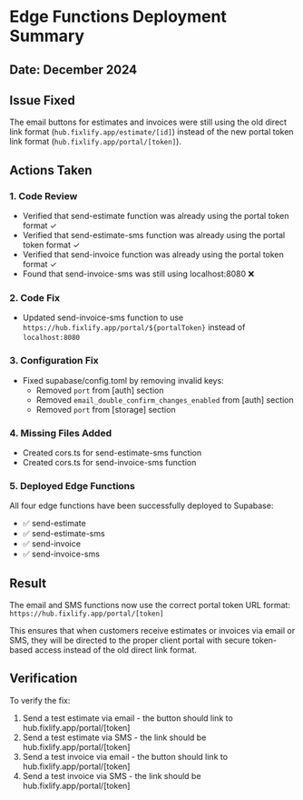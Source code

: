 # Edge Functions Deployment Summary

## Date: December 2024

## Issue Fixed
The email buttons for estimates and invoices were still using the old direct link format (`hub.fixlify.app/estimate/[id]`) instead of the new portal token link format (`hub.fixlify.app/portal/[token]`).

## Actions Taken

### 1. Code Review
- Verified that send-estimate function was already using the portal token format ✓
- Verified that send-estimate-sms function was already using the portal token format ✓
- Verified that send-invoice function was already using the portal token format ✓
- Found that send-invoice-sms was still using localhost:8080 ❌

### 2. Code Fix
- Updated send-invoice-sms function to use `https://hub.fixlify.app/portal/${portalToken}` instead of `localhost:8080`

### 3. Configuration Fix
- Fixed supabase/config.toml by removing invalid keys:
  - Removed `port` from [auth] section
  - Removed `email_double_confirm_changes_enabled` from [auth] section
  - Removed `port` from [storage] section

### 4. Missing Files Added
- Created cors.ts for send-estimate-sms function
- Created cors.ts for send-invoice-sms function

### 5. Deployed Edge Functions
All four edge functions have been successfully deployed to Supabase:
- ✅ send-estimate
- ✅ send-estimate-sms
- ✅ send-invoice
- ✅ send-invoice-sms

## Result
The email and SMS functions now use the correct portal token URL format: `https://hub.fixlify.app/portal/[token]`

This ensures that when customers receive estimates or invoices via email or SMS, they will be directed to the proper client portal with secure token-based access instead of the old direct link format.

## Verification
To verify the fix:
1. Send a test estimate via email - the button should link to hub.fixlify.app/portal/[token]
2. Send a test estimate via SMS - the link should be hub.fixlify.app/portal/[token]
3. Send a test invoice via email - the button should link to hub.fixlify.app/portal/[token]
4. Send a test invoice via SMS - the link should be hub.fixlify.app/portal/[token]

